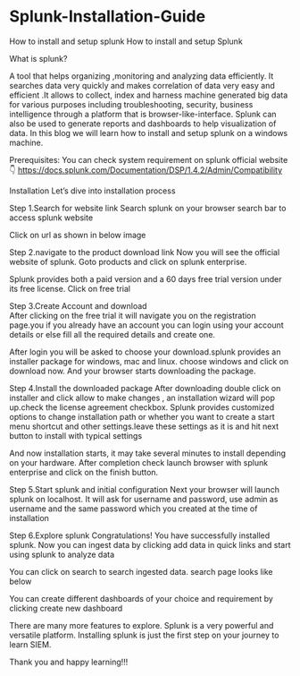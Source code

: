 # Splunk-Installation-Guide
How to install and setup splunk
                 How to install and setup Splunk






What is splunk?

A tool that helps organizing ,monitoring and analyzing data efficiently. It searches data very quickly and  makes correlation of data very easy and efficient .It allows to collect, index and harness machine generated big data for various purposes including troubleshooting, security, business intelligence through a platform that is browser-like-interface. Splunk can also be used to generate reports and dashboards to help visualization of data.
In this blog we will learn how to install and setup splunk on a windows machine.

Prerequisites: 
You can check system requirement on splunk official website👇
https://docs.splunk.com/Documentation/DSP/1.4.2/Admin/Compatibility

Installation 
Let’s dive into installation process

Step 1.Search for website link
Search splunk on your browser search bar to access splunk website



Click on url as shown in below image




Step 2.navigate to the product download link 
Now you will see the official website of splunk. Goto products and click on splunk enterprise.

Splunk provides both a paid version and  a 60 days free trial version under its free license. Click on free trial


Step 3.Create Account and download  
After clicking on the free trial it will navigate you on the registration page.you if you already have an account you can login using your account details or else fill all the required details and create one.

After login you will be asked to choose your download.splunk provides an installer package for windows, mac and linux. choose windows and click on download now. And your browser starts downloading the package.


Step 4.Install the downloaded package 
After downloading double click on installer and click  allow to make changes , an installation wizard will pop up.check the license agreement checkbox. Splunk provides customized options to change installation path or whether you want to create a start menu shortcut and other settings.leave these settings as it is and hit next button to install with typical settings

And now installation starts, it may take several minutes to install depending on your hardware. After completion check launch browser with splunk enterprise and click on the finish button. 


Step 5.Start splunk and initial configuration
Next your browser will launch splunk on localhost. It will  ask for username and password, use admin as username and the same password which you created at the time of installation 

Step 6.Explore splunk
Congratulations! You have successfully installed splunk. Now you can ingest data by clicking add data in quick links and start using splunk to analyze data


You can click on search to search ingested data. search page looks like below


You can create different dashboards of your choice and requirement by clicking create new dashboard


There are many more features to explore. Splunk is a very powerful and versatile platform. Installing splunk is just the first step on your journey to learn SIEM.

Thank you and happy learning!!!


